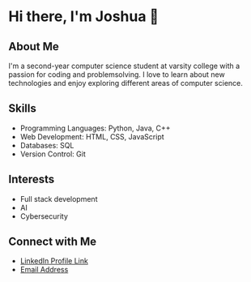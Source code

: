 # Hi there, I'm Joshua 👋

## About Me
I'm a second-year computer science student at varsity college with a passion for coding and problemsolving. I love to learn about new technologies and enjoy exploring different areas of computer science.

## Skills
- Programming Languages: Python, Java, C++
- Web Development: HTML, CSS, JavaScript
- Databases: SQL
- Version Control: Git

## Interests
- Full stack development 
- AI
- Cybersecurity

## Connect with Me
- [LinkedIn Profile Link](https://www.linkedin.com/in/joshua-shields-1b5567249/)
- [Email Address](shields.joshua23@gmail.com)
